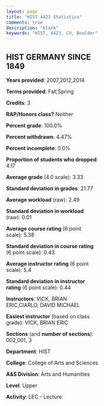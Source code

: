 ```yaml
---
layout: page
title: "HIST 4423 Statistics"
comments: true
description: "blank"
keywords: "HIST, 4423, CU, Boulder"
--- 
```

<head>
<script src="https://ajax.googleapis.com/ajax/libs/jquery/2.1.3/jquery.min.js"></script>
<script src="https://dl.dropboxusercontent.com/s/pc42nxpaw1ea4o9/highcharts.js?dl=0"></script>
<!-- <script src="../assets/js/highcharts.js"></script> -->
<style type="text/css">@font-face {
	font-family: "Bebas Neue";
	src: url(https://www.filehosting.org/file/details/544349/BebasNeue%20Regular.otf) format("opentype");
	}
	h1.Bebas { 
		font-family: "Bebas Neue", Verdana, Tahoma;
	}
</style>
</head>
<body>
	<div id="container" style="float: right; width: 45%; height: 88%; margin-left: 2.5%; margin-right: 2.5%;"></div>
	<script language="JavaScript">
		$(document).ready(function() {
		var chart = {type: 'column'};
		var title = {text: 'Grade Distribution'};
		var xAxis = {categories: ['A','B','C','D','F'],crosshair: true};
		var yAxis = {min: 0,title: {text: 'Percentage'}};
		var tooltip = {headerFormat: '<center><b><span style="font-size:20px">{point.key}</span></b></center>',
		               pointFormat: '<td style="padding:0"><b>{point.y:.1f}%</b></td>',
		               footerFormat: '</table>',shared: true,useHTML: true};
		var plotOptions = {column: {pointPadding: 0.0,borderWidth: 0}};  
		var credits = {enabled: false};var series= [{name: 'Percent',data: [50.0,43.48,5.43,0.0,1.09,]}];
		var json = {};
		json.chart = chart;
		json.title = title;
		json.tooltip = tooltip;
		json.xAxis = xAxis;
		json.yAxis = yAxis;  
		json.series = series;
		json.plotOptions = plotOptions;  
		json.credits = credits;
		$('#container').highcharts(json);
	});
	</script>
</body>
			   
## HIST GERMANY SINCE 1849

**Years provided**: 2007,2012,2014

**Terms provided**: Fall,Spring

**Credits**: 3

**RAP/Honors class?** Neither

**Percent grade**: 100.0%

**Percent withdrawn**: 4.47%

**Percent incomplete**: 0.0%

**Proportion of students who dropped**: 4.17

**Average grade** (4.0 scale): 3.33

**Standard deviation in grades**: 21.77

**Average workload** (raw): 2.49

**Standard deviation in workload** (raw): 0.01

**Average course rating** (6 point scale): 5.38

**Standard deviation in course rating** (6 point scale): 0.43

**Average instructor rating** (6 point scale): 5.4

**Standard deviation in instructor rating** (6 point scale): 0.44

**Instructors**: VICK, BRIAN ERIC,CIARLO, DAVID MICHAEL

**Easiest instructor** (based on class grade): VICK, BRIAN ERIC

**Sections** (and **number of sections**): 002,001, 3

**Department**: HIST

**College**: College of Arts and Sciences

**A&S Division**: Arts and Humanities

**Level**: Upper

**Activity**: LEC - Lecture